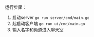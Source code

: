 运行步骤：
1. 启动server
``go run server/cmd/main.go``
2. 起启动客户端
``go run ui/cmd/main.go``
3. 输入名字和频道进入聊天室
